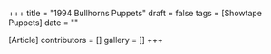 +++
title = "1994 Bullhorns Puppets"
draft = false
tags = [Showtape Puppets]
date = ""

[Article]
contributors = []
gallery = []
+++